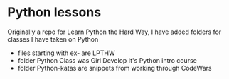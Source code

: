 # Python lessons
Originally a repo for Learn Python the Hard Way, I have added folders for classes I have taken on Python


* files starting with ex- are LPTHW
* folder Python Class was Girl Develop It's Python intro course
* folder Python-katas are snippets from working through CodeWars
